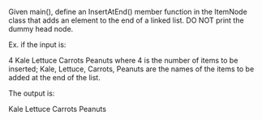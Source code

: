 Given main(), define an InsertAtEnd() member function in the ItemNode class that adds an element to the end of a linked list. DO NOT print the dummy head node.

Ex. if the input is:

4
Kale 
Lettuce 
Carrots 
Peanuts 
where 4 is the number of items to be inserted; Kale, Lettuce, Carrots, Peanuts are the names of the items to be added at the end of the list.

The output is:

Kale 
Lettuce 
Carrots 
Peanuts 